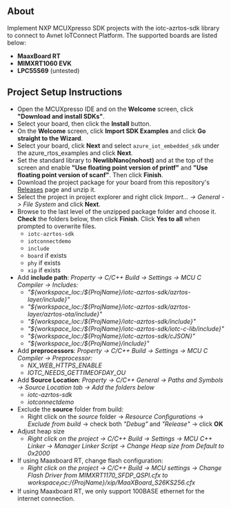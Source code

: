## About
Implement NXP MCUXpresso SDK projects with the iotc-azrtos-sdk library to connect to Avnet IoTConnect Platform. The supported boards are listed below:
* **MaaxBoard RT**
* **MIMXRT1060 EVK**
* **LPC55S69** (untested)
	
## Project Setup Instructions
* Open the MCUXpresso IDE and on the **Welcome** screen, click **"Download and install SDKs"**.
* Select your board, then click the **Install** button.
* On the **Welcome** screen, click **Import SDK Examples** and click **Go straight to the Wizard**.
* Select your board, click **Next** and select ```azure_iot_embedded_sdk``` under the azure_rtos_examples and click **Next**.
* Set the standard library to **NewlibNano(nohost)** and at the top of the screen and enable **"Use floating point 
  version of printf"** and **"Use floating point version of scanf"**. Then click **Finish**.
* Download the project package for your board from this repository's [Releases](https://github.com/avnet-iotconnect/iotc-azurertos-sdk/releases) 
  page and unzip it.
* Select the project in project explorer and right click *Import... -> General -> File System* and click **Next**.
* Browse to the last level of the unzipped package folder and choose it. **Check** the folders below, then click **Finish**. 
  Click **Yes to all** when prompted to overwrite files.
	* ```iotc-azrtos-sdk```
	* ```iotconnectdemo```
	* ```include```
	* ```board``` if exists
	* ```phy``` if exists
	* ```xip``` if exists
* Add **include path**:
  *Property -> C/C++ Build -> Settings -> MCU C Compiler -> Includes:*
	* *"${workspace_loc:/${ProjName}/iotc-azrtos-sdk/azrtos-layer/include}"*
	* *"${workspace_loc:/${ProjName}/iotc-azrtos-sdk/azrtos-layer/azrtos-ota/include}"*
	* *"${workspace_loc:/${ProjName}/iotc-azrtos-sdk/include}"*
	* *"${workspace_loc:/${ProjName}/iotc-azrtos-sdk/iotc-c-lib/include}"*
	* *"${workspace_loc:/${ProjName}/iotc-azrtos-sdk/cJSON}"*
	* *"${workspace_loc:/${ProjName}/include}"*
* Add **preprocessors**:
  *Property -> C/C++ Build -> Settings -> MCU C Compiler -> Preprocessor:*
	* *NX_WEB_HTTPS_ENABLE*
	* *IOTC_NEEDS_GETTIMEOFDAY_OU*
* Add **Source Location**:
	*Property -> C/C++ General -> Paths and Symbols -> Source Location tab -> Add the folders below*
	* *iotc-azrtos-sdk*
	* *iotconnectdemo*
* Exclude the **source** folder from build:
	* Right click on the *source* folder -> *Resource Configurations* -> *Exclude from build* -> check both *"Debug"* and *"Release"* -> click **OK**
* Adjust heap size
	* *Right click on the project -> C/C++ Build -> Settings -> MCU C++ Linker -> Manager Linker Script -> Change Heap size from Default to 0x2000*
* If using Maaxboard RT, change flash configuration:
	* *Right click on the project -> C/C++ Build -> MCU settings -> Change Flash Driver from MIMXRT1170_SFDP_QSPI.cfx to ${workspace_loc:}/${ProjName}/xip/MaaXBoard_S26KS256.cfx*
* If using Maaxboard RT, we only support 100BASE ethernet for the internet connection.
	
	
	
	

